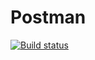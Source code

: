 # Postman
[![Build status](https://ci.appveyor.com/api/projects/status/n4rxp4ruf3d0kj0w/branch/master?svg=true)](https://ci.appveyor.com/project/Chikhareva/postman/branch/master)
